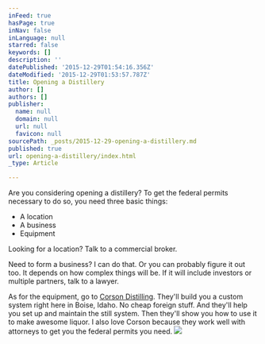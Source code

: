 ```yaml
---
inFeed: true
hasPage: true
inNav: false
inLanguage: null
starred: false
keywords: []
description: ''
datePublished: '2015-12-29T01:54:16.356Z'
dateModified: '2015-12-29T01:53:57.787Z'
title: Opening a Distillery
author: []
authors: []
publisher:
  name: null
  domain: null
  url: null
  favicon: null
sourcePath: _posts/2015-12-29-opening-a-distillery.md
published: true
url: opening-a-distillery/index.html
_type: Article

---
```

Are you considering opening a distillery? To get the federal permits necessary to do so, you need three basic things:

* A location
* A business
* Equipment

Looking for a location? Talk to a commercial broker. 

Need to form a business? I can do that. Or you can probably figure it out too. It depends on how complex things will be. If it will include investors or multiple partners, talk to a lawyer.

As for the equipment, go to [Corson Distilling][0]. They'll build you a custom system right here in Boise, Idaho. No cheap foreign stuff. And they'll help you set up and maintain the still system. Then they'll show you how to use it to make awesome liquor. I also love Corson because they work well with attorneys to get you the federal permits you need.
![](https://the-grid-user-content.s3-us-west-2.amazonaws.com/20deb692-c2ba-4d04-8983-d79b3a9100bd.jpg)

[0]: www.corsondistilling.com
